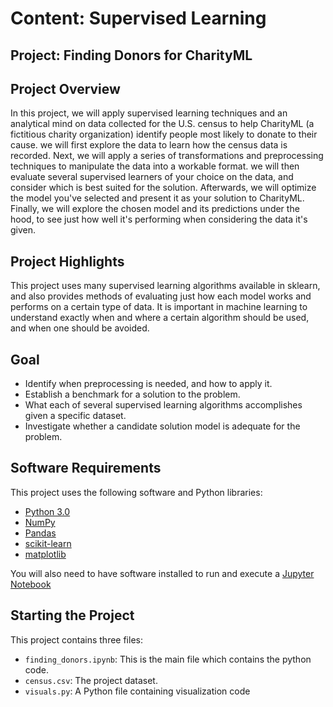 # Content: Supervised Learning
## Project: Finding Donors for CharityML

## Project Overview
In this project, we will apply supervised learning techniques and an analytical mind on data collected for the U.S. census to help CharityML (a fictitious charity organization) identify people most likely to donate to their cause. we will first explore the data to learn how the census data is recorded. Next, we will apply a series of transformations and preprocessing techniques to manipulate the data into a workable format. we will then evaluate several supervised learners of your choice on the data, and consider which is best suited for the solution. Afterwards, we will optimize the model you've selected and present it as your solution to CharityML. Finally, we will explore the chosen model and its predictions under the hood, to see just how well it's performing when considering the data it's given.

## Project Highlights
This project uses many supervised learning algorithms available in sklearn, and also provides methods of evaluating just how each model works and performs on a certain type of data. It is important in machine learning to understand exactly when and where a certain algorithm should be used, and when one should be avoided.

## Goal 
- Identify when preprocessing is needed, and how to apply it.
- Establish a benchmark for a solution to the problem.
- What each of several supervised learning algorithms accomplishes given a specific dataset.
- Investigate whether a candidate solution model is adequate for the problem.

## Software Requirements

This project uses the following software and Python libraries:

- [Python 3.0](https://www.python.org/download/releases/3.0/)
- [NumPy](http://www.numpy.org/)
- [Pandas](http://pandas.pydata.org/)
- [scikit-learn](http://scikit-learn.org/stable/)
- [matplotlib](http://matplotlib.org/)

You will also need to have software installed to run and execute a [Jupyter Notebook](http://ipython.org/notebook.html)


## Starting the Project


This project contains three files:

- `finding_donors.ipynb`: This is the main file which contains the python code. 
- `census.csv`: The project dataset. 
- `visuals.py`: A Python file containing visualization code

